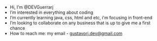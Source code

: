 -  Hi, I’m @DEVGuerrarj
-  I’m interested in everything about coding
-  I’m currently learning java, css, html and etc, i'm focusing in front-end
-  I’m looking to collaborate on any business that is up to give me a first chance
-  How to reach me: my email - gustavorj.dev@gmail.com

<!---
DEVGuerrarj/DEVGuerrarj is a ✨ special ✨ repository because its `README.md` (this file) appears on your GitHub profile.
You can click the Preview link to take a look at your changes.
--->
